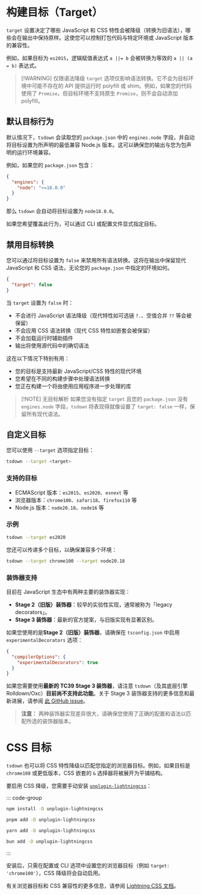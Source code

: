 # 构建目标（Target）

`target` 设置决定了哪些 JavaScript 和 CSS 特性会被降级（转换为旧语法），哪些会在输出中保持原样。这使您可以控制打包代码与特定环境或 JavaScript 版本的兼容性。

例如，如果目标为 `es2015`，逻辑赋值表达式 `a ||= b` 会被转换为等效的 `a || (a = b)` 表达式。

> [!WARNING] 仅限语法降级
> `target` 选项仅影响语法转换。它不会为目标环境中可能不存在的 API 提供运行时 polyfill 或 shim。例如，如果您的代码使用了 `Promise`，但目标环境不支持原生 `Promise`，则不会自动添加 polyfill。

## 默认目标行为

默认情况下，`tsdown` 会读取您的 `package.json` 中的 `engines.node` 字段，并自动将目标设置为所声明的最低兼容 Node.js 版本。这可以确保您的输出与您为包声明的运行环境兼容。

例如，如果您的 `package.json` 包含：

```json
{
  "engines": {
    "node": ">=18.0.0"
  }
}
```

那么 `tsdown` 会自动将目标设置为 `node18.0.0`。

如果您希望覆盖此行为，可以通过 CLI 或配置文件显式指定目标。

## 禁用目标转换

您可以通过将目标设置为 `false` 来禁用所有语法转换。这将在输出中保留现代 JavaScript 和 CSS 语法，无论您的 `package.json` 中指定的环境如何。

```json
{
  "target": false
}
```

当 `target` 设置为 `false` 时：

- 不会进行 JavaScript 语法降级（现代特性如可选链 `?.`、空值合并 `??` 等会被保留）
- 不会应用 CSS 语法转换（现代 CSS 特性如嵌套会被保留）
- 不会加载运行时辅助插件
- 输出将使用源代码中的确切语法

这在以下情况下特别有用：

- 您的目标是支持最新 JavaScript/CSS 特性的现代环境
- 您希望在不同的构建步骤中处理语法转换
- 您正在构建一个将由使用应用程序进一步处理的库

> [!NOTE] 无目标解析
> 如果您没有指定 `target` 且您的 `package.json` 没有 `engines.node` 字段，`tsdown` 将表现得就像设置了 `target: false` 一样，保留所有现代语法。

## 自定义目标

您可以使用 `--target` 选项指定目标：

```bash
tsdown --target <target>
```

### 支持的目标

- ECMAScript 版本：`es2015`、`es2020`、`esnext` 等
- 浏览器版本：`chrome100`、`safari18`、`firefox110` 等
- Node.js 版本：`node20.18`、`node16` 等

### 示例

```bash
tsdown --target es2020
```

您还可以传递多个目标，以确保兼容多个环境：

```bash
tsdown --target chrome100 --target node20.18
```

### 装饰器支持

目前在 JavaScript 生态中有两种主要的装饰器实现：

- **Stage 2（旧版）装饰器**：较早的实验性实现，通常被称为「legacy decorators」。
- **Stage 3 装饰器**：最新的官方提案，与旧版实现有显著区别。

如果您使用的是**Stage 2（旧版）装饰器**，请确保在 `tsconfig.json` 中启用 `experimentalDecorators` 选项：

```json
{
  "compilerOptions": {
    "experimentalDecorators": true
  }
}
```

如果您需要使用**最新的 TC39 Stage 3 装饰器**，请注意 `tsdown`（及其底层引擎 Rolldown/Oxc）**目前尚不支持此功能**。关于 Stage 3 装饰器支持的更多信息和最新进展，请参阅 [此 GitHub issue](https://github.com/oxc-project/oxc/issues/9170#issuecomment-3354571325)。

> **注意：**
> 两种装饰器实现差异很大，请确保您使用了正确的配置和语法以匹配所选的装饰器版本。

# CSS 目标

`tsdown` 也可以将 CSS 特性降级以匹配您指定的浏览器目标。例如，如果目标是 `chrome108` 或更低版本，CSS 嵌套的 `&` 选择器将被展开为平铺结构。

要启用 CSS 降级，您需要手动安装 [`unplugin-lightningcss`](https://github.com/unplugin/unplugin-lightningcss)：

::: code-group

```sh [npm]
npm install -D unplugin-lightningcss
```

```sh [pnpm]
pnpm add -D unplugin-lightningcss
```

```sh [yarn]
yarn add -D unplugin-lightningcss
```

```sh [bun]
bun add -D unplugin-lightningcss
```

:::

安装后，只需在配置或 CLI 选项中设置您的浏览器目标（例如 `target: 'chrome100'`），CSS 降级将会自动启用。

有关浏览器目标和 CSS 兼容性的更多信息，请参阅 [Lightning CSS 文档](https://lightningcss.dev/)。

